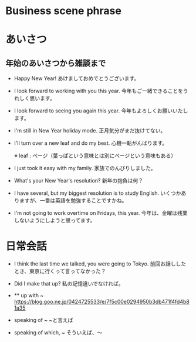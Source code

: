 # Business scene phrase

# あいさつ

## 年始のあいさつから雑談まで

- Happy New Year!
あけましておめでとうございます。

- I look forward to working with you this year.
今年もご一緒できることをうれしく思います。

- I look forward to seeing you again this year.
今年もよろしくお願いいたします。

- I'm still in New Year holiday mode.
正月気分がまだ抜けてない。

- I'll turn over a new leaf and do my best.
心機一転がんばります。

    ※ leaf : ページ（葉っぱという意味とは別にページという意味もある）

- I just took it easy with my family.
家族でのんびりしました。

- What's your New Year's resolution?
新年の抱負は何？

- I have several, but my biggest resolution is to study English.
いくつかありますが、一番は英語を勉強することですかね。

- I'm not going to work overtime on Fridays, this year.
今年は、金曜は残業しないようにしようと思ってます。



# 日常会話

- I think the last time we talked, you were going to Tokyo.
前回お話ししたとき、東京に行くって言ってなかった？

- Did I make that up?
私の記憶違いでなければ。



- ** up with ~
https://blog.goo.ne.jp/0424725533/e/7f5c00e0294950b3db471f4fd4b81a35

- speaking of ~ 
~と言えば

- speaking of which, ~
そういえば、～


